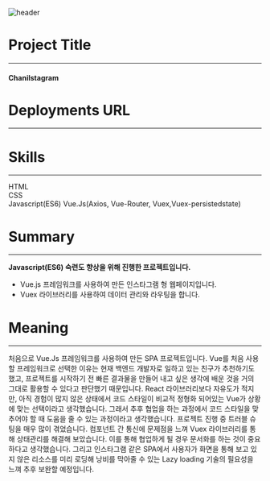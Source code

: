 ![header](https://capsule-render.vercel.app/api?type=cylinder&color=timeAuto&height=200&section=header&text=Chanilstagram&fontSize=48&animation=fadeIn)


# Project Title
---
#### Chanilstagram
# Deployments URL
---


# Skills
---
HTML  
CSS  
Javascript(ES6)
Vue.Js(Axios, Vue-Router, Vuex,Vuex-persistedstate)

# Summary
---
**Javascript(ES6) 숙련도 향상을 위해 진행한 프로젝트입니다.** 
- Vue.js 프레임워크를 사용하여 만든 인스타그램 형 웹페이지입니다.
- Vuex 라이브러리를 사용하여 데이터 관리와 라우팅을 합니다.

# Meaning
---
처음으로 Vue.Js 프레임워크를 사용하여 만든 SPA 프로젝트입니다. Vue를 처음 사용할 프레임워크로 선택한 이유는 현재 백엔드 개발자로 일하고 있는 친구가 추천하기도 했고, 프로젝트를 시작하기 전 빠른 결과물을 만들어 내고 싶은 생각에 배운 것을 거의 그대로 활용할 수 있다고 판단했기 때문입니다. React 라이브러리보다 자유도가 적지만, 아직 경험이 많지 않은 상태에서 코드 스타일이 비교적 정형화 되어있는 Vue가 상황에 맞는 선택이라고 생각했습니다. 그래서 추후 협업을 하는 과정에서 코드 스타일을 맞추어야 할 때 도움을 줄 수 있는 과정이라고 생각했습니다. 
프로젝트 진행 중 트러블 슈팅을 매우 많이 겪었습니다. 컴포넌트 간 통신에 문제점을 느껴 Vuex 라이브러리를 통해 상태관리를 해결해 보았습니다. 이를 통해 협업하게 될 경우 문서화를 하는 것이 중요하다고 생각했습니다. 그리고 인스타그램 같은 SPA에서 사용자가 화면을 통해 보고 있지 않은 리소스를 미리 로딩해 낭비를 막아줄 수 있는 Lazy loading 기술의 필요성을 느껴 추후 보완할 예정입니다.
